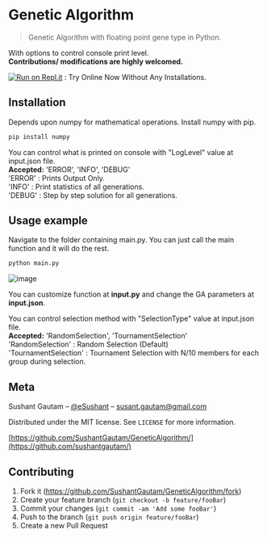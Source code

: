 # Genetic Algorithm
> Genetic Algorithm with floating point gene type in Python.

With options to control console print level. \
**Contributions/ modifications are highly welcomed.**

[![Run on Repl.it](https://repl.it/badge/github/SushantGautam/GeneticAlgorithm)](https://repl.it/github/SushantGautam/GeneticAlgorithm) : Try Online Now Without Any Installations.

## Installation
Depends upon numpy for mathematical operations. 
Install numpy with pip.

```sh
pip install numpy
```
You can control what is printed on console with "LogLevel" value at input.json file.\
 **Accepted:** 'ERROR', 'INFO', 'DEBUG'\
'ERROR' : Prints Output Only. \
'INFO' : Print statistics of all generations. \
'DEBUG' : Step by step solution for all generations. 

## Usage example
Navigate to the folder containing main.py.
You can just call the main function and it will do the rest.
```sh
python main.py
```
![image](https://user-images.githubusercontent.com/16721983/94782728-60bb0800-03eb-11eb-9743-337292e9898e.png)


You can customize function at **input.py** and change the GA parameters at **input.json**.

You can control selection method with "SelectionType" value at input.json file.\
 **Accepted:** 'RandomSelection', 'TournamentSelection' \
'RandomSelection' : Random Selection (Default)  \
'TournamentSelection' : Tournament Selection with N/10 members for each group during selection. 

## Meta

Sushant Gautam – [@eSushant](https://twitter.com/eSushant) – susant.gautam@gmail.com

Distributed under the MIT license. See ``LICENSE`` for more information.

[https://github.com/SushantGautam/GeneticAlgorithm/](https://github.com/sushantgautam/)

## Contributing

1. Fork it (<https://github.com/SushantGautam/GeneticAlgorithm/fork>)
2. Create your feature branch (`git checkout -b feature/fooBar`)
3. Commit your changes (`git commit -am 'Add some fooBar'`)
4. Push to the branch (`git push origin feature/fooBar`)
5. Create a new Pull Request

<!-- Markdown link & img dfn's -->

